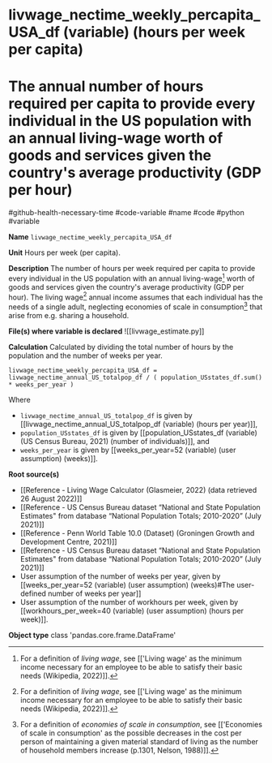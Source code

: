 # livwage_nectime_weekly_percapita_USA_df (variable) (hours per week per capita)
# The annual number of hours required per capita to provide every individual in the US population with an annual living-wage worth of goods and services given the country's average productivity (GDP per hour)
#github-health-necessary-time
#code-variable #name #code #python #variable

**Name**
`livwage_nectime_weekly_percapita_USA_df`

**Unit**
Hours per week (per capita).

**Description**
The number of hours per week required per capita to provide every individual in the US population with an annual living-wage[^livwage] worth of goods and services given the country's average productivity (GDP per hour). The living wage[^livwage] annual income assumes that each individual has the needs of a single adult, neglecting economies of scale in consumption[^ecoscale] that arise from e.g. sharing a household.

**File(s) where variable is declared**
![[livwage_estimate.py]]

**Calculation**
Calculated by dividing the total number of hours by the population and the number of weeks per year.

`livwage_nectime_weekly_percapita_USA_df = livwage_nectime_annual_US_totalpop_df / ( population_USstates_df.sum() * weeks_per_year )`

Where
- `livwage_nectime_annual_US_totalpop_df` is given by [[livwage_nectime_annual_US_totalpop_df (variable) (hours per year)]],
- `population_USstates_df` is given by [[population_USstates_df (variable) (US Census Bureau, 2021) (number of individuals)]], and
- `weeks_per_year` is given by [[weeks_per_year=52 (variable) (user assumption) (weeks)]].


**Root source(s)**
- [[Reference - Living Wage Calculator (Glasmeier, 2022) (data retrieved 26 August 2022)]]
- [[Reference - US Census Bureau dataset “National and State Population Estimates" from database “National Population Totals; 2010-2020” (July 2021)]]
- [[Reference - Penn World Table 10.0 (Dataset) (Groningen Growth and Development Centre, 2021)]]
- [[Reference - US Census Bureau dataset “National and State Population Estimates" from database “National Population Totals; 2010-2020” (July 2021)]]
- User assumption of the number of weeks per year, given by [[weeks_per_year=52 (variable) (user assumption) (weeks)#The user-defined number of weeks per year]]
- User assumption of the number of workhours per week, given by [[workhours_per_week=40 (variable) (user assumption) (hours per week)]].

**Object type**
class 'pandas.core.frame.DataFrame'


[^ecoscale]: For a definition of *economies of scale in consumption*, see [['Economies of scale in consumption' as the possible decreases in the cost per person of maintaining a given material standard of living as the number of household members increase (p.1301, Nelson, 1988)]].

[^livwage]: For a definition of *living wage*, see [['Living wage' as the minimum income necessary for an employee to be able to satisfy their basic needs (Wikipedia, 2022)]].